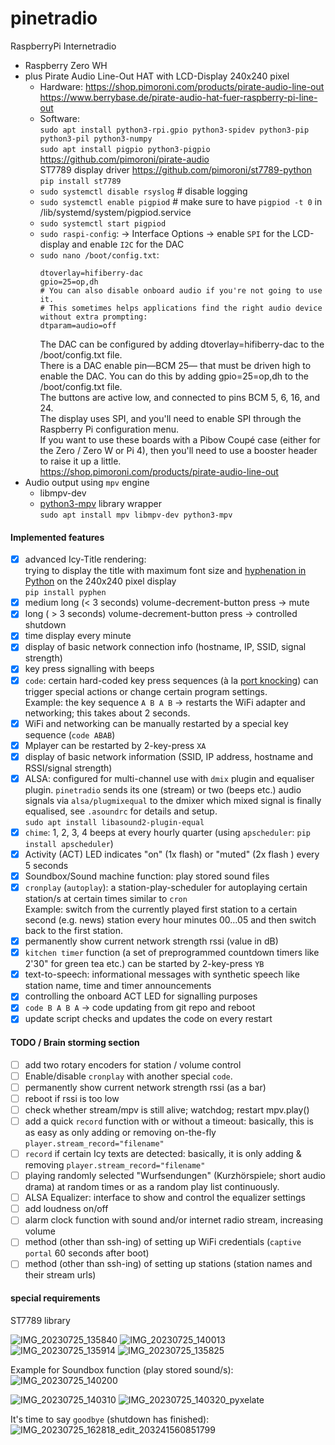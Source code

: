 # pinetradio
RaspberryPi Internetradio

* Raspberry Zero WH
* plus Pirate Audio Line-Out HAT with LCD-Display 240x240 pixel
  * Hardware: https://shop.pimoroni.com/products/pirate-audio-line-out  
  https://www.berrybase.de/pirate-audio-hat-fuer-raspberry-pi-line-out
  * Software:  
  `sudo apt install python3-rpi.gpio python3-spidev python3-pip python3-pil python3-numpy`  
  `sudo apt install pigpio python3-pigpio`  
  https://github.com/pimoroni/pirate-audio  
  ST7789 display driver https://github.com/pimoroni/st7789-python  
  `pip install st7789`
  * `sudo systemctl disable rsyslog` # disable logging
  * `sudo systemctl enable pigpiod` # make sure to have `pigpiod -t 0` in /lib/systemd/system/pigpiod.service
  * `sudo systemctl start pigpiod`
  * `sudo raspi-config`: → Interface Options → enable `SPI` for the LCD-display and enable `I2C` for the DAC
  * `sudo nano /boot/config.txt`:
    ```
    dtoverlay=hifiberry-dac
    gpio=25=op,dh
    # You can also disable onboard audio if you're not going to use it.
    # This sometimes helps applications find the right audio device without extra prompting:
    dtparam=audio=off
    ```
    The DAC can be configured by adding dtoverlay=hifiberry-dac to the /boot/config.txt file.  
    There is a DAC enable pin—BCM 25— that must be driven high to enable the DAC. You can do this by adding gpio=25=op,dh to the /boot/config.txt file.  
    The buttons are active low, and connected to pins BCM 5, 6, 16, and 24.  
    The display uses SPI, and you'll need to enable SPI through the Raspberry Pi configuration menu.  
    If you want to use these boards with a Pibow Coupé case (either for the Zero / Zero W or Pi 4), then you'll need to use a booster header to raise it up a little.  
    https://shop.pimoroni.com/products/pirate-audio-line-out
* Audio output using `mpv` engine
  * libmpv-dev
  * [python3-mpv](https://github.com/jaseg/python-mpv) library wrapper  
  ` sudo apt install mpv libmpv-dev python3-mpv `

#### Implemented features
- [x] advanced Icy-Title rendering:  
  trying to display the title with maximum font size and [hyphenation in Python](https://github.com/Kozea/Pyphen) on the 240x240 pixel display  
  `pip install pyphen`
- [x] medium long (< 3 seconds) volume-decrement-button press → mute
- [x] long ( > 3 seconds) volume-decrement-button press → controlled shutdown
- [x] time display every minute
- [x] display of basic network connection info (hostname, IP, SSID, signal strength)
- [x] key press signalling with beeps
- [x] `code`: certain hard-coded key press sequences (à la [port knocking](https://en.wikipedia.org/wiki/Port_knocking)) can trigger special actions or change certain program settings.  
  Example: the key sequence `A B A B` → restarts the WiFi adapter and networking; this takes about 2 seconds.
- [x] WiFi and networking can be manually restarted by a special key sequence (`code ABAB`)
- [x] Mplayer can be restarted by 2-key-press `XA` 
- [x] display of basic network information (SSID, IP address, hostname and RSSI/signal strength)
- [x] ALSA: configured for multi-channel use with `dmix` plugin and equaliser plugin. `pinetradio` sends its one (stream) or two (beeps etc.) audio signals via `alsa/plugmixequal` to the dmixer which mixed signal is finally equalised, see `.asoundrc` for details and setup.  
`sudo apt install libasound2-plugin-equal`
- [x] `chime`: 1, 2, 3, 4 beeps at every hourly quarter (using `apscheduler`: `pip install apscheduler`)
- [x] Activity (ACT) LED indicates "on" (1x flash) or "muted" (2x flash ) every 5 seconds
- [X] Soundbox/Sound machine function: play stored sound files 
- [x] `cronplay` (`autoplay`): a station-play-scheduler for autoplaying certain station/s at certain times similar to `cron`  
Example: switch from the currently played first station to a certain second (e.g. news) station every hour minutes 00…05 and then switch back to the first station.
- [X] permanently show current network strength rssi (value in dB)
- [x] `kitchen timer` function (a set of preprogrammed countdown timers like 2'30" for green tea etc.) can be started by 2-key-press `YB`
- [x] text-to-speech: informational messages with synthetic speech like station name, time and timer announcements 
- [x] controlling the onboard ACT LED for signalling purposes
- [x] `code B A B A` → code updating from git repo and reboot
- [x] update script checks and updates the code on every restart 

#### TODO / Brain storming section

- [ ] add two rotary encoders for station / volume control
- [ ] Enable/disable `cronplay` with another special `code`.
- [ ] permanently show current network strength rssi (as a bar)
- [ ] reboot if rssi is too low
- [ ] check whether stream/mpv is still alive; watchdog; restart mpv.play()
- [ ] add a quick `record` function with or without a timeout: basically, this is as easy as only adding or removing on-the-fly `player.stream_record="filename"`
- [ ] `record` if certain Icy texts are detected: basically, it is only adding & removing `player.stream_record="filename"`
- [ ] playing randomly selected "Wurfsendungen" (Kurzhörspiele; short audio drama) at random times or as a random play list continuously.
- [ ] ALSA Equalizer: interface to show and control the equalizer settings
- [ ] add loudness on/off
- [ ] alarm clock function with sound and/or internet radio stream, increasing volume
- [ ] method (other than ssh-ing) of setting up WiFi credentials (`captive portal` 60 seconds after boot)
- [ ] method (other than ssh-ing) of setting up stations (station names and their stream urls)

#### special requirements

ST7789 library

![IMG_20230725_135840](https://github.com/Wikinaut/pinetradio/assets/1151915/f162a05a-f5a4-4932-a170-3500a65d41fc)
![IMG_20230725_140013](https://github.com/Wikinaut/pinetradio/assets/1151915/fdb11677-6a03-4492-b4d7-7b9d8328f64d)
![IMG_20230725_135914](https://github.com/Wikinaut/pinetradio/assets/1151915/730eeee9-a4cc-49a8-bcdc-015435f6a621)
![IMG_20230725_135825](https://github.com/Wikinaut/pinetradio/assets/1151915/8f711843-cfd5-4fad-94f0-c7d036789f70)

Example for Soundbox function (play stored sound/s):
![IMG_20230725_140200](https://github.com/Wikinaut/pinetradio/assets/1151915/6af0ea34-13c1-4ac0-b091-0662c8553f7e)

![IMG_20230725_140310](https://github.com/Wikinaut/pinetradio/assets/1151915/8a286525-d7e0-4c76-8f6e-d9183f5519eb)
![IMG_20230725_140320_pyxelate](https://github.com/Wikinaut/pinetradio/assets/1151915/3da61a90-ce56-4991-970f-830c2e808682)

It's time to say `goodbye` (shutdown has finished):
![IMG_20230725_162818_edit_203241560851799](https://github.com/Wikinaut/pinetradio/assets/1151915/54f533b8-15a6-443f-8d48-9f5d79695d9f)
